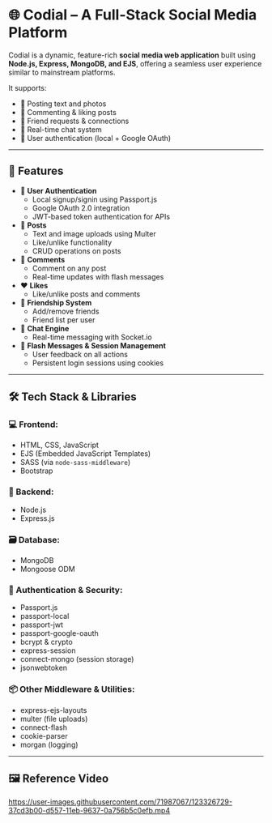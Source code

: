 # 🌐 Codial – A Full-Stack Social Media Platform

Codial is a dynamic, feature-rich **social media web application** built using **Node.js, Express, MongoDB, and EJS**, offering a seamless user experience similar to mainstream platforms.

It supports:
- 📝 Posting text and photos
- 💬 Commenting & liking posts
- 👥 Friend requests & connections
- 💬 Real-time chat system
- 🔐 User authentication (local + Google OAuth)

---

## 🚀 Features

- 🔐 **User Authentication**
  - Local signup/signin using Passport.js
  - Google OAuth 2.0 integration
  - JWT-based token authentication for APIs
- 📝 **Posts**
  - Text and image uploads using Multer
  - Like/unlike functionality
  - CRUD operations on posts
- 💬 **Comments**
  - Comment on any post
  - Real-time updates with flash messages
- ❤️ **Likes**
  - Like/unlike posts and comments
- 👥 **Friendship System**
  - Add/remove friends
  - Friend list per user
- 💬 **Chat Engine**
  - Real-time messaging with Socket.io
- 🧾 **Flash Messages & Session Management**
  - User feedback on all actions
  - Persistent login sessions using cookies

---

## 🛠️ Tech Stack & Libraries

### 💻 Frontend:
- HTML, CSS, JavaScript
- EJS (Embedded JavaScript Templates)
- SASS (via `node-sass-middleware`)
- Bootstrap

### 🧪 Backend:
- Node.js
- Express.js

### 🗃️ Database:
- MongoDB
- Mongoose ODM

### 🔐 Authentication & Security:
- Passport.js
- passport-local
- passport-jwt
- passport-google-oauth
- bcrypt & crypto
- express-session
- connect-mongo (session storage)
- jsonwebtoken

### 📦 Other Middleware & Utilities:
- express-ejs-layouts
- multer (file uploads)
- connect-flash
- cookie-parser
- morgan (logging)

---

## 🖼️ Reference Video

https://user-images.githubusercontent.com/71987067/123326729-37cd3b00-d557-11eb-9637-0a756b5c0efb.mp4


